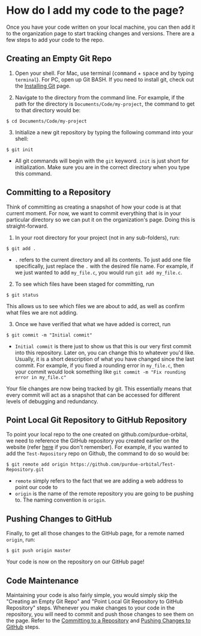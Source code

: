 # How do I add my code to the page?

Once you have your code written on your local machine, you can then add it to the organization page to start tracking changes and versions. There are a few steps to add your code to the repo.

## Creating an Empty Git Repo

1) Open your shell. For Mac, use terminal (<kbd>command</kbd> + <kbd>space</kbd> and by typing `terminal`). For PC, open up Git BASH. If you need to install git, check out the [Installing Git](./getting-git.html) page. 

2) Navigate to the directory from the command line. For example, if the path for the directory is `Documents/Code/my-project`, the command to get to that directory would be:
```
$ cd Documents/Code/my-project
``` 

3) Initialize a new git repository by typing the following command into your shell:
```
$ git init
``` 
* All git commands will begin with the `git` keyword. `init` is just short for initialization. 
Make sure you are in the correct directory when you type this command.

## Committing to a Repository

Think of committing as creating a snapshot of how your code is at that current moment. For now, we want to commit everything that is in your particular directory so we can put it on the organization's page. Doing this is straight-forward.

1) In your root directory for your project (not in any sub-folders), run: 
```
$ git add .
``` 
* `.` refers to the current directory and all its contents. To just add one file specifically, just replace the `.` with the desired file name. For example, if we just wanted to add `my_file.c`, you would run `git add my_file.c`.

2) To see which files have been staged for committing, run 
```
$ git status
```
This allows us to see which files we are about to add, as well as confirm what files we are not adding. 

3) Once we have verified that what we have added is correct, run 
```
$ git commit -m "Initial commit"
```
* `Initial commit` is there just to show us that this is our very first commit into this repository. Later on, you can change this to whatever you'd like. Usually, it is a short description of what you have changed since the last commit. For example, if you fixed a rounding error in `my_file.c`, then your commit would look something like `git commit -m "Fix rounding error in my_file.c"`

Your file changes are now being tracked by git. This essentially means that every commit will act as a snapshot that can be accessed for different levels of debugging and redundancy.  

## Point Local Git Repository to GitHub Repository

To point your local repo to the one created on github.com/purdue-orbital, we need to reference the GitHub repository you created earlier on the website (refer [here](./github-for-orbital.html#empty-github-repository) if you don't remember).  For example, if you wanted to add the `Test-Repository` repo on Github, the command to do so would be:
```
$ git remote add origin https://github.com/purdue-orbital/Test-Repository.git
``` 
* `remote` simply refers to the fact that we are adding a web address to point our code to
*  `origin` is the name of the remote repository you are going to be pushing to. The naming convention is `origin`.

## Pushing Changes to GitHub
Finally, to get all those changes to the GitHub page, for a remote named `origin`, run:
```
$ git push origin master
```
Your code is now on the repository on our GitHub page! 
## Code Maintenance
Maintaining your code is also fairly simple, you would simply skip the "Creating an Empty Git Repo" and "Point Local Git Repository to GitHub Repository" steps. Whenever you make changes to your code in the repository, you will need to commit and push those changes to see them on the page. Refer to the [Committing to a Repository](./adding-to-orbital.html#committing-to-a-repository) and [Pushing Changes to GitHub](./adding-to-orbital#pushing-changes-to-github) steps.
